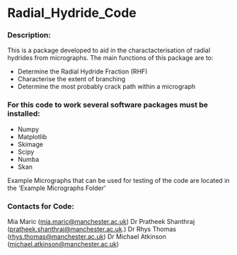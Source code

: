 # Radial_Hydride_Code

### **Description:**
This is a package developed to aid in the charactacterisation of radial hydrides from micrographs. The main functions of this package are to: 
- Determine the Radial Hydride Fraction (RHF)
- Characterise the extent of branching
- Determine the most probably crack path within a micrograph

### **For this code to work several software packages must be installed:**
- Numpy 
- Matplotlib
- Skimage
- Scipy
- Numba
- Skan

Example Micrographs that can be used for testing of the code are located in the 'Example Micrographs Folder' 

### **Contacts for Code:** 
Mia Maric (mia.maric@manchester.ac.uk)
Dr Pratheek Shanthraj (pratheek.shanthraj@manchester.ac.uk.)
Dr Rhys Thomas (rhys.thomas@manchester.ac.uk)
Dr Michael Atkinson (michael.atkinson@manchester.ac.uk)
